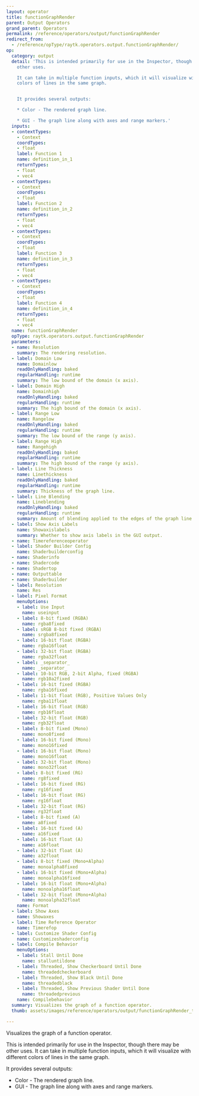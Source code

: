 ```yaml
---
layout: operator
title: functionGraphRender
parent: Output Operators
grand_parent: Operators
permalink: /reference/operators/output/functionGraphRender
redirect_from:
  - /reference/opType/raytk.operators.output.functionGraphRender/
op:
  category: output
  detail: 'This is intended primarily for use in the Inspector, though there may be
    other uses.

    It can take in multiple function inputs, which it will visualize with different
    colors of lines in the same graph.


    It provides several outputs:

    * Color - The rendered graph line.

    * GUI - The graph line along with axes and range markers.'
  inputs:
  - contextTypes:
    - Context
    coordTypes:
    - float
    label: Function 1
    name: definition_in_1
    returnTypes:
    - float
    - vec4
  - contextTypes:
    - Context
    coordTypes:
    - float
    label: Function 2
    name: definition_in_2
    returnTypes:
    - float
    - vec4
  - contextTypes:
    - Context
    coordTypes:
    - float
    label: Function 3
    name: definition_in_3
    returnTypes:
    - float
    - vec4
  - contextTypes:
    - Context
    coordTypes:
    - float
    label: Function 4
    name: definition_in_4
    returnTypes:
    - float
    - vec4
  name: functionGraphRender
  opType: raytk.operators.output.functionGraphRender
  parameters:
  - name: Resolution
    summary: The rendering resolution.
  - label: Domain Low
    name: Domainlow
    readOnlyHandling: baked
    regularHandling: runtime
    summary: The low bound of the domain (x axis).
  - label: Domain High
    name: Domainhigh
    readOnlyHandling: baked
    regularHandling: runtime
    summary: The high bound of the domain (x axis).
  - label: Range Low
    name: Rangelow
    readOnlyHandling: baked
    regularHandling: runtime
    summary: The low bound of the range (y axis).
  - label: Range High
    name: Rangehigh
    readOnlyHandling: baked
    regularHandling: runtime
    summary: The high bound of the range (y axis).
  - label: Line Thickness
    name: Linethickness
    readOnlyHandling: baked
    regularHandling: runtime
    summary: Thickness of the graph line.
  - label: Line Blending
    name: Lineblending
    readOnlyHandling: baked
    regularHandling: runtime
    summary: Amount of blending applied to the edges of the graph line.
  - label: Show Axis Labels
    name: Showaxislabels
    summary: Whether to show axis labels in the GUI output.
  - name: Timereferenceoperator
  - label: Shader Builder Config
    name: Shaderbuilderconfig
  - name: Shaderinfo
  - name: Shadercode
  - name: Shadertop
  - name: Outputtable
  - name: Shaderbuilder
  - label: Resolution
    name: Res
  - label: Pixel Format
    menuOptions:
    - label: Use Input
      name: useinput
    - label: 8-bit fixed (RGBA)
      name: rgba8fixed
    - label: sRGB 8-bit fixed (RGBA)
      name: srgba8fixed
    - label: 16-bit float (RGBA)
      name: rgba16float
    - label: 32-bit float (RGBA)
      name: rgba32float
    - label: _separator_
      name: _separator_
    - label: 10-bit RGB, 2-bit Alpha, fixed (RGBA)
      name: rgb10a2fixed
    - label: 16-bit fixed (RGBA)
      name: rgba16fixed
    - label: 11-bit float (RGB), Positive Values Only
      name: rgba11float
    - label: 16-bit float (RGB)
      name: rgb16float
    - label: 32-bit float (RGB)
      name: rgb32float
    - label: 8-bit fixed (Mono)
      name: mono8fixed
    - label: 16-bit fixed (Mono)
      name: mono16fixed
    - label: 16-bit float (Mono)
      name: mono16float
    - label: 32-bit float (Mono)
      name: mono32float
    - label: 8-bit fixed (RG)
      name: rg8fixed
    - label: 16-bit fixed (RG)
      name: rg16fixed
    - label: 16-bit float (RG)
      name: rg16float
    - label: 32-bit float (RG)
      name: rg32float
    - label: 8-bit fixed (A)
      name: a8fixed
    - label: 16-bit fixed (A)
      name: a16fixed
    - label: 16-bit float (A)
      name: a16float
    - label: 32-bit float (A)
      name: a32float
    - label: 8-bit fixed (Mono+Alpha)
      name: monoalpha8fixed
    - label: 16-bit fixed (Mono+Alpha)
      name: monoalpha16fixed
    - label: 16-bit float (Mono+Alpha)
      name: monoalpha16float
    - label: 32-bit float (Mono+Alpha)
      name: monoalpha32float
    name: Format
  - label: Show Axes
    name: Showaxes
  - label: Time Reference Operator
    name: Timerefop
  - label: Customize Shader Config
    name: Customizeshaderconfig
  - label: Compile Behavior
    menuOptions:
    - label: Stall Until Done
      name: stalluntildone
    - label: Threaded, Show Checkerboard Until Done
      name: threadedcheckerboard
    - label: Threaded, Show Black Until Done
      name: threadedblack
    - label: Threaded, Show Previous Shader Until Done
      name: threadedprevious
    name: Compilebehavior
  summary: Visualizes the graph of a function operator.
  thumb: assets/images/reference/operators/output/functionGraphRender_thumb.png

---
```



Visualizes the graph of a function operator.

This is intended primarily for use in the Inspector, though there may be other uses.
It can take in multiple function inputs, which it will visualize with different colors of lines in the same graph.

It provides several outputs:
* Color - The rendered graph line.
* GUI - The graph line along with axes and range markers.